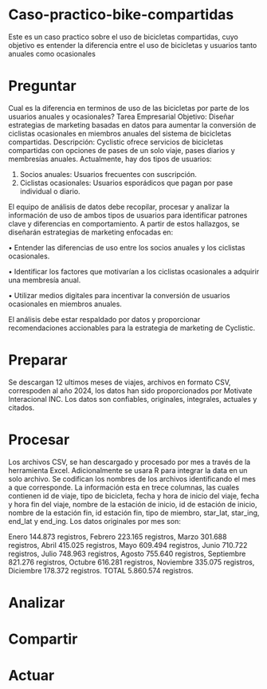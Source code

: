 # Caso-practico-bike-compartidas
Este es un caso practico sobre el uso de bicicletas compartidas, cuyo objetivo es entender la diferencia entre el uso de bicicletas y usuarios tanto anuales como ocasionales
# Preguntar
Cual es la diferencia en terminos de uso de las bicicletas por parte de los usuarios anuales y ocasionales?
Tarea Empresarial
Objetivo:
Diseñar estrategias de marketing basadas en datos para aumentar la conversión de ciclistas ocasionales en miembros anuales del sistema de bicicletas compartidas.
Descripción:
Cyclistic ofrece servicios de bicicletas compartidas con opciones de pases de un solo viaje, pases diarios y membresías anuales. Actualmente, hay dos tipos de usuarios:
1.	Socios anuales: Usuarios frecuentes con suscripción.
2.	Ciclistas ocasionales: Usuarios esporádicos que pagan por pase individual o diario.

El equipo de análisis de datos debe recopilar, procesar y analizar la información de uso de ambos tipos de usuarios para identificar patrones clave y diferencias en comportamiento. A partir de estos hallazgos, se diseñarán estrategias de marketing enfocadas en:

•	Entender las diferencias de uso entre los socios anuales y los ciclistas ocasionales.

•	Identificar los factores que motivarían a los ciclistas ocasionales a adquirir una membresía anual.

•	Utilizar medios digitales para incentivar la conversión de usuarios ocasionales en miembros anuales.

El análisis debe estar respaldado por datos y proporcionar recomendaciones accionables para la estrategia de marketing de Cyclistic.
# Preparar
Se descargan 12 ultimos meses de viajes, archivos en formato CSV, correspoden al año 2024, los datos han sido proporcionados por Motivate Interacional INC. Los datos son confiables, originales, integrales, actuales y citados. 

# Procesar
Los archivos CSV, se han descargado y procesado por mes a través de la herramienta Excel. Adicionalmente se usara R para integrar la data en un solo archivo. Se codifican los nombres de los archivos identificando el mes a que corresponde. La información esta en trece columnas, las cuales contienen id de viaje, tipo de bicicleta, fecha y hora de inicio del viaje, fecha y hora fin del viaje, nombre de la estación de inicio, id de estación de inicio, nombre de la estación fin, id estación fin, tipo de miembro, star_lat, star_ing, end_lat y end_ing. Los datos originales por mes son:

Enero 144.873 registros, Febrero 223.165 registros, Marzo 301.688 registros, Abril 415.025 registros, Mayo 609.494 registros, Junio 710.722 registros, Julio 748.963 registros, Agosto 755.640 registros, Septiembre 821.276 registros, Octubre 616.281 registros, Noviembre 335.075 registros, Diciembre 178.372 registros. TOTAL 5.860.574 registros.




# Analizar

# Compartir

# Actuar
